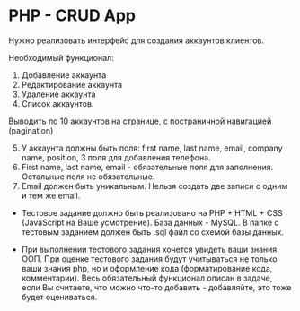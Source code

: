 # PHP - CRUD App

Нужно реализовать интерфейс для создания аккаунтов клиентов.

Необходимый функционал:

1) Добавление аккаунта
2) Редактирование аккаунта
3) Удаление аккаунта
4) Список аккаунтов.

Выводить по 10 аккаунтов на странице, с постраничной навигацией (pagination)

5) У аккаунта должны быть поля: first name, last name, email, company name, position, 3 поля для добавления телефона.
6) First name, last name, email - обязательные поля для заполнения. Остальные поля не обязательные.
7) Email должен быть уникальным. Нельзя создать две записи с одним и тем же email.

- Тестовое задание должно быть реализовано на PHP + HTML + CSS (JavaScript на Ваше усмотрение). База данных - MySQL. В папке с тестовым заданием должен быть .sql файл со схемой базы данных.

- При выполнении тестового задания хочется увидеть ваши знания ООП. При оценке тестового задания будут учитываться не только ваши знания php, но и оформление кода (форматирование кода, комментарии). Весь обязательный функционал описан в задаче, если Вы считаете, что можно что-то добавить - добавляйте, это тоже будет оцениваться.
